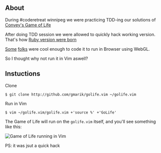 ## About

During #coderetreat winnipeg we were practicing TDD-ing our solutions of [Convey's Game of Life](http://en.wikipedia.org/wiki/Conway%27s_Game_of_Life)

After doing TDD session we were allowed to quickly hack working version. That's how [Ruby version were born](https://gist.github.com/972658)

[Some](http://twitter.com/burkelibbey) [folks](http://twitter.com/stefanpenner) were cool enough to code it to run in Browser using WebGL.

So I thought why not run it in Vim aswell?


## Instuctions

Clone

    $ git clone http://github.com/gmarik/golife.vim ~/golife.vim

Run in Vim

    $ vim ~/golife.vim/golife.vim +'source %' +'GoLife'

The Game of Life will run on the `golife.vim` itself, and you'll see something like this:

![Game of Life running in Vim](https://lh5.googleusercontent.com/_SriKiRB4s00/TdAeXqYupBI/AAAAAAAAHOQ/noY6_RaFa9I/s512/golife.vim.png)


PS: it was jsut a quick hack
